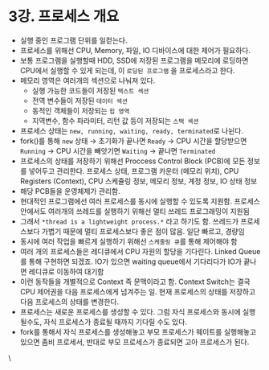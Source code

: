 # 3강. 프로세스 개요

* 실행 중인 프로그램 단위를 일컫는다.
* 프로세스를 위해선 CPU, Memory, 파일, IO 디바이스에 대한 제어가 필요하다.
* 보통 프로그램을 실행할때 HDD, SSD에 저장된 프로그램을 메모리에 로딩하면 CPU에서 실행할 수 있게 되는데, 이 `로딩된 프로그램` 을 프로세스라고 한다.
* 메모리 영역은 여러개의 섹션으로 나눠져 있다.
  * 실행 가능한 코드들이 저장된 `텍스트 섹션`
  * 전역 변수들이 저장된 `데이터 섹션`
  * 동적인 객체들이 저장되는 `힙 영역`
  * 지역변수, 함수 파라미터, 리턴 값 등이 저장되는 `스택 섹션`
* 프로세스 상태는 `new, running, waiting, ready, terminated`로 나뉜다.
* fork()를 통해 `new` 상태 → 초기화가 끝나면 `Ready` → CPU 시간을 할당받으면 `Running` → CPU 시간을 빼앗기면 `Waiting` → 끝나면 `Terminated`
* 프로세스의 상태를 저장하기 위해선 Proccess Control Block (PCB)에 모든 정보를 넣어두고 관리한다. 프로세스 상태, 프로그램 카운터 (메모리 위치), CPU Registers (Context), CPU 스케쥴링 정보, 메모리 정보, 계정 정보, IO 상태 정보
* 해당 PCB들을 운영체제가 관리함.
* 현대적인 프로그램에선 여러 프로세스를 동시에 실행할 수 있도록 지원함. 프로세스 안에서도 여러개의 쓰레드를 실행하기 위해선 멀티 쓰레드 프로그래밍이 지원됨
* 그래서 `*thread is a lightweight process.*` 라고 하기도 함. 쓰레드가 프로세스보다 가볍기 때문에 멀티 프로세스보다 좋은 점이 많음. 일단 빠르고, 경량임
* 동시에 여러 작업을 빠르게 실행하기 위해선 `스케줄링 큐`를 통해 제어해야 함
* 여러 개의 프로세스들은 레디큐에서 CPU 자원의 할당을 기다린다. Linked Queue를 통해 구현하면 되겠죠. IO가 있으면 waiting queue에서 기다리다가 IO가 끝나면 레디큐로 이동하여 대기함
* 이런 동작들을 개별적으로 Context 즉 문맥이라고 함. Context Switch는 결국 CPU 제어권을 다음 프로세스에게 넘겨주는 일. 현재 프로세스의 상태를 저장하고 다음 프로세스의 상태를 변경한다.
* 프로세스는 새로운 프로세스를 생성할 수 있다. 그럼 자식 프로세스와 동시에 실행될수도, 자식 프로세스가 종료될 때까지 기다릴 수도 있다.
* fork를 통해서 자식 프로세스를 생성해놓고 부모 프로세스가 웨이트를 실행해놓고 있으면 좀비 프로세서, 반대로 부모 프로세스가 종료되면 고아 프로세스가 된다.

\
